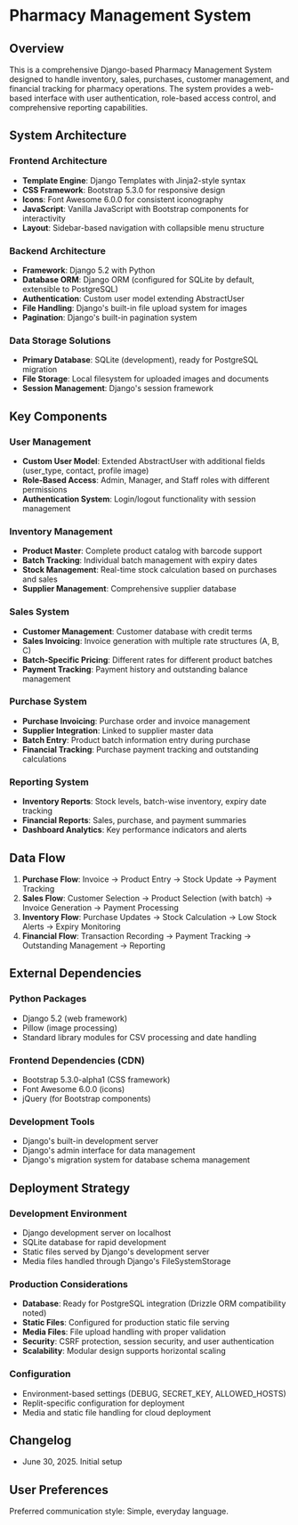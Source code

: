 # Pharmacy Management System

## Overview

This is a comprehensive Django-based Pharmacy Management System designed to handle inventory, sales, purchases, customer management, and financial tracking for pharmacy operations. The system provides a web-based interface with user authentication, role-based access control, and comprehensive reporting capabilities.

## System Architecture

### Frontend Architecture
- **Template Engine**: Django Templates with Jinja2-style syntax
- **CSS Framework**: Bootstrap 5.3.0 for responsive design
- **Icons**: Font Awesome 6.0.0 for consistent iconography
- **JavaScript**: Vanilla JavaScript with Bootstrap components for interactivity
- **Layout**: Sidebar-based navigation with collapsible menu structure

### Backend Architecture
- **Framework**: Django 5.2 with Python
- **Database ORM**: Django ORM (configured for SQLite by default, extensible to PostgreSQL)
- **Authentication**: Custom user model extending AbstractUser
- **File Handling**: Django's built-in file upload system for images
- **Pagination**: Django's built-in pagination system

### Data Storage Solutions
- **Primary Database**: SQLite (development), ready for PostgreSQL migration
- **File Storage**: Local filesystem for uploaded images and documents
- **Session Management**: Django's session framework

## Key Components

### User Management
- **Custom User Model**: Extended AbstractUser with additional fields (user_type, contact, profile image)
- **Role-Based Access**: Admin, Manager, and Staff roles with different permissions
- **Authentication System**: Login/logout functionality with session management

### Inventory Management
- **Product Master**: Complete product catalog with barcode support
- **Batch Tracking**: Individual batch management with expiry dates
- **Stock Management**: Real-time stock calculation based on purchases and sales
- **Supplier Management**: Comprehensive supplier database

### Sales System
- **Customer Management**: Customer database with credit terms
- **Sales Invoicing**: Invoice generation with multiple rate structures (A, B, C)
- **Batch-Specific Pricing**: Different rates for different product batches
- **Payment Tracking**: Payment history and outstanding balance management

### Purchase System
- **Purchase Invoicing**: Purchase order and invoice management
- **Supplier Integration**: Linked to supplier master data
- **Batch Entry**: Product batch information entry during purchase
- **Financial Tracking**: Purchase payment tracking and outstanding calculations

### Reporting System
- **Inventory Reports**: Stock levels, batch-wise inventory, expiry date tracking
- **Financial Reports**: Sales, purchase, and payment summaries
- **Dashboard Analytics**: Key performance indicators and alerts

## Data Flow

1. **Purchase Flow**: Invoice → Product Entry → Stock Update → Payment Tracking
2. **Sales Flow**: Customer Selection → Product Selection (with batch) → Invoice Generation → Payment Processing
3. **Inventory Flow**: Purchase Updates → Stock Calculation → Low Stock Alerts → Expiry Monitoring
4. **Financial Flow**: Transaction Recording → Payment Tracking → Outstanding Management → Reporting

## External Dependencies

### Python Packages
- Django 5.2 (web framework)
- Pillow (image processing)
- Standard library modules for CSV processing and date handling

### Frontend Dependencies (CDN)
- Bootstrap 5.3.0-alpha1 (CSS framework)
- Font Awesome 6.0.0 (icons)
- jQuery (for Bootstrap components)

### Development Tools
- Django's built-in development server
- Django's admin interface for data management
- Django's migration system for database schema management

## Deployment Strategy

### Development Environment
- Django development server on localhost
- SQLite database for rapid development
- Static files served by Django's development server
- Media files handled through Django's FileSystemStorage

### Production Considerations
- **Database**: Ready for PostgreSQL integration (Drizzle ORM compatibility noted)
- **Static Files**: Configured for production static file serving
- **Media Files**: File upload handling with proper validation
- **Security**: CSRF protection, session security, and user authentication
- **Scalability**: Modular design supports horizontal scaling

### Configuration
- Environment-based settings (DEBUG, SECRET_KEY, ALLOWED_HOSTS)
- Replit-specific configuration for deployment
- Media and static file handling for cloud deployment

## Changelog
- June 30, 2025. Initial setup

## User Preferences

Preferred communication style: Simple, everyday language.